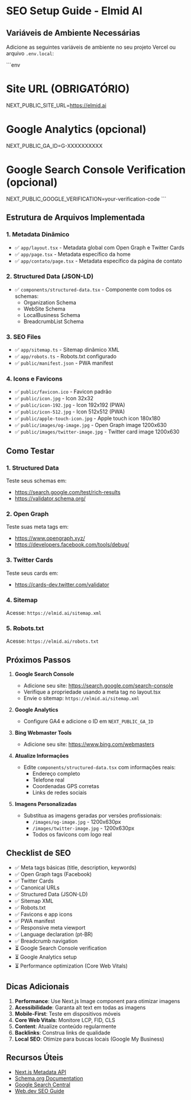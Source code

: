 # SEO Setup Guide - Elmid AI

## Variáveis de Ambiente Necessárias

Adicione as seguintes variáveis de ambiente no seu projeto Vercel ou arquivo `.env.local`:

\`\`\`env
# Site URL (OBRIGATÓRIO)
NEXT_PUBLIC_SITE_URL=https://elmid.ai

# Google Analytics (opcional)
NEXT_PUBLIC_GA_ID=G-XXXXXXXXXX

# Google Search Console Verification (opcional)
NEXT_PUBLIC_GOOGLE_VERIFICATION=your-verification-code
\`\`\`

## Estrutura de Arquivos Implementada

### 1. Metadata Dinâmico
- ✅ `app/layout.tsx` - Metadata global com Open Graph e Twitter Cards
- ✅ `app/page.tsx` - Metadata específico da home
- ✅ `app/contato/page.tsx` - Metadata específico da página de contato

### 2. Structured Data (JSON-LD)
- ✅ `components/structured-data.tsx` - Componente com todos os schemas:
  - Organization Schema
  - WebSite Schema
  - LocalBusiness Schema
  - BreadcrumbList Schema

### 3. SEO Files
- ✅ `app/sitemap.ts` - Sitemap dinâmico XML
- ✅ `app/robots.ts` - Robots.txt configurado
- ✅ `public/manifest.json` - PWA manifest

### 4. Icons e Favicons
- ✅ `public/favicon.ico` - Favicon padrão
- ✅ `public/icon.jpg` - Icon 32x32
- ✅ `public/icon-192.jpg` - Icon 192x192 (PWA)
- ✅ `public/icon-512.jpg` - Icon 512x512 (PWA)
- ✅ `public/apple-touch-icon.jpg` - Apple touch icon 180x180
- ✅ `public/images/og-image.jpg` - Open Graph image 1200x630
- ✅ `public/images/twitter-image.jpg` - Twitter card image 1200x630

## Como Testar

### 1. Structured Data
Teste seus schemas em:
- https://search.google.com/test/rich-results
- https://validator.schema.org/

### 2. Open Graph
Teste suas meta tags em:
- https://www.opengraph.xyz/
- https://developers.facebook.com/tools/debug/

### 3. Twitter Cards
Teste seus cards em:
- https://cards-dev.twitter.com/validator

### 4. Sitemap
Acesse: `https://elmid.ai/sitemap.xml`

### 5. Robots.txt
Acesse: `https://elmid.ai/robots.txt`

## Próximos Passos

1. **Google Search Console**
   - Adicione seu site: https://search.google.com/search-console
   - Verifique a propriedade usando a meta tag no layout.tsx
   - Envie o sitemap: `https://elmid.ai/sitemap.xml`

2. **Google Analytics**
   - Configure GA4 e adicione o ID em `NEXT_PUBLIC_GA_ID`

3. **Bing Webmaster Tools**
   - Adicione seu site: https://www.bing.com/webmasters

4. **Atualize Informações**
   - Edite `components/structured-data.tsx` com informações reais:
     - Endereço completo
     - Telefone real
     - Coordenadas GPS corretas
     - Links de redes sociais

5. **Imagens Personalizadas**
   - Substitua as imagens geradas por versões profissionais:
     - `/images/og-image.jpg` - 1200x630px
     - `/images/twitter-image.jpg` - 1200x630px
     - Todos os favicons com logo real

## Checklist de SEO

- ✅ Meta tags básicas (title, description, keywords)
- ✅ Open Graph tags (Facebook)
- ✅ Twitter Cards
- ✅ Canonical URLs
- ✅ Structured Data (JSON-LD)
- ✅ Sitemap XML
- ✅ Robots.txt
- ✅ Favicons e app icons
- ✅ PWA manifest
- ✅ Responsive meta viewport
- ✅ Language declaration (pt-BR)
- ✅ Breadcrumb navigation
- ⏳ Google Search Console verification
- ⏳ Google Analytics setup
- ⏳ Performance optimization (Core Web Vitals)

## Dicas Adicionais

1. **Performance**: Use Next.js Image component para otimizar imagens
2. **Acessibilidade**: Garanta alt text em todas as imagens
3. **Mobile-First**: Teste em dispositivos móveis
4. **Core Web Vitals**: Monitore LCP, FID, CLS
5. **Content**: Atualize conteúdo regularmente
6. **Backlinks**: Construa links de qualidade
7. **Local SEO**: Otimize para buscas locais (Google My Business)

## Recursos Úteis

- [Next.js Metadata API](https://nextjs.org/docs/app/building-your-application/optimizing/metadata)
- [Schema.org Documentation](https://schema.org/)
- [Google Search Central](https://developers.google.com/search)
- [Web.dev SEO Guide](https://web.dev/learn/seo/)
